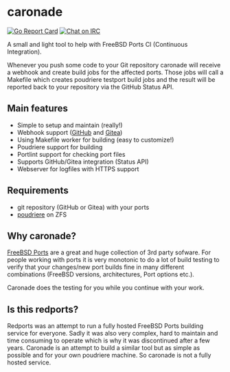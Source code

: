 # caronade

[![Go Report Card](https://goreportcard.com/badge/code.bluelife.at/decke/caronade)](https://goreportcard.com/report/code.bluelife.at/decke/caronade) [![Chat on IRC](https://img.shields.io/badge/chat-freenode%20%23caronade-brightgreen.svg)](https://webchat.freenode.net/?channels=%23caronade)

A small and light tool to help with FreeBSD Ports CI (Continuous Integration).

Whenever you push some code to your Git repository caronade will
receive a webhook and create build jobs for the affected ports.
Those jobs will call a Makefile which creates poudriere testport
build jobs and the result will be reported back to your repository
via the GitHub Status API.


## Main features

* Simple to setup and maintain (really!)
* Webhook support ([GitHub](https://github.com/) and [Gitea](https://gitea.io/))
* Using Makefile worker for building (easy to customize!)
* Poudriere support for building
* Portlint support for checking port files
* Supports GitHub/Gitea integration (Status API)
* Webserver for logfiles with HTTPS support


## Requirements

* git repository (GitHub or Gitea) with your ports
* [poudriere](https://github.com/freebsd/poudriere) on ZFS


## Why caronade?

[FreeBSD Ports](https://www.freebsd.org/doc/en/books/porters-handbook/) are a great
and huge collection of 3rd party sofware. For people working with ports it is very
monotonic to do a lot of build testing to verify that your changes/new port builds
fine in many different combinations (FreeBSD versions, architectures, Port options etc.).

Caronade does the testing for you while you continue with your work.


## Is this redports?

Redports was an attempt to run a fully hosted FreeBSD Ports building
service for everyone. Sadly it was also very complex, hard to maintain
and time consuming to operate which is why it was discontinued after a
few years.
Caronade is an attempt to build a similar tool but as simple as possible
and for your own poudriere machine. So caronade is not a fully hosted
service.
